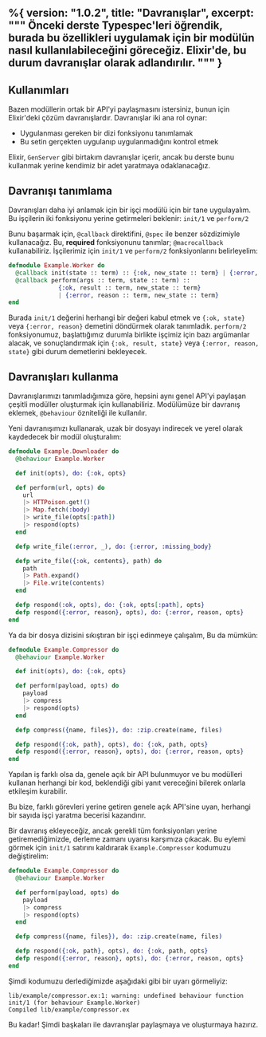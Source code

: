 %{
  version: "1.0.2",
  title: "Davranışlar",
  excerpt: """
  Önceki derste Typespec'leri öğrendik, burada bu özellikleri uygulamak için bir modülün nasıl kullanılabileceğini göreceğiz. Elixir'de, bu durum davranışlar olarak adlandırılır.
  """
}
---

## Kullanımları

Bazen modüllerin ortak bir API'yi paylaşmasını istersiniz, bunun için Elixir'deki çözüm davranışlardır. Davranışlar iki ana rol oynar:

+ Uygulanması gereken bir dizi fonksiyonu tanımlamak
+ Bu setin gerçekten uygulanıp uygulanmadığını kontrol etmek

Elixir, `GenServer` gibi birtakım davranışlar içerir, ancak bu derste bunu kullanmak yerine kendimiz bir adet yaratmaya odaklanacağız.

## Davranışı tanımlama

Davranışları daha iyi anlamak için bir işçi modülü için bir tane uygulayalım. Bu işçilerin iki fonksiyonu yerine getirmeleri beklenir: `init/1` ve `perform/2`

Bunu başarmak için, `@callback` direktifini, `@spec` ile benzer sözdizimiyle kullanacağız. Bu, __required__ fonksiyonunu tanımlar; `@macrocallback` kullanabiliriz. İşçilerimiz için `init/1` ve `perform/2` fonksiyonlarını belirleyelim:

```elixir
defmodule Example.Worker do
  @callback init(state :: term) :: {:ok, new_state :: term} | {:error, reason :: term}
  @callback perform(args :: term, state :: term) ::
              {:ok, result :: term, new_state :: term}
              | {:error, reason :: term, new_state :: term}
end
```

Burada `init/1` değerini herhangi bir değeri kabul etmek ve `{:ok, state}` veya `{:error, reason}` demetini döndürmek olarak tanımladık.  `perform/2` fonksiyonumuz, başlattığımız durumla birlikte işçimiz için bazı argümanlar alacak, ve sonuçlandırmak için `{:ok, result, state}` veya `{:error, reason, state}` gibi durum demetlerini bekleyecek.

## Davranışları kullanma

Davranışlarımızı tanımladığımıza göre, hepsini aynı genel API'yi paylaşan çeşitli modüller oluşturmak için kullanabiliriz. Modülümüze bir davranış eklemek, `@behaviour` özniteliği ile kullanılır.

Yeni davranışımızı kullanarak, uzak bir dosyayı indirecek ve yerel olarak kaydedecek bir modül oluşturalım:

```elixir
defmodule Example.Downloader do
  @behaviour Example.Worker

  def init(opts), do: {:ok, opts}

  def perform(url, opts) do
    url
    |> HTTPoison.get!()
    |> Map.fetch(:body)
    |> write_file(opts[:path])
    |> respond(opts)
  end

  defp write_file(:error, _), do: {:error, :missing_body}

  defp write_file({:ok, contents}, path) do
    path
    |> Path.expand()
    |> File.write(contents)
  end

  defp respond(:ok, opts), do: {:ok, opts[:path], opts}
  defp respond({:error, reason}, opts), do: {:error, reason, opts}
end
```

Ya da bir dosya dizisini sıkıştıran bir işçi edinmeye çalışalım, Bu da mümkün:

```elixir
defmodule Example.Compressor do
  @behaviour Example.Worker

  def init(opts), do: {:ok, opts}

  def perform(payload, opts) do
    payload
    |> compress
    |> respond(opts)
  end

  defp compress({name, files}), do: :zip.create(name, files)

  defp respond({:ok, path}, opts), do: {:ok, path, opts}
  defp respond({:error, reason}, opts), do: {:error, reason, opts}
end
```

Yapılan iş farklı olsa da, genele açık bir API bulunmuyor ve bu modülleri kullanan herhangi bir kod, beklendiği gibi yanıt vereceğini bilerek onlarla etkileşim kurabilir.

Bu bize, farklı görevleri yerine getiren genele açık API'sine uyan, herhangi bir sayıda işçi yaratma becerisi kazandırır.

Bir davranış ekleyeceğiz, ancak gerekli tüm fonksiyonları yerine getiremediğimizde, derleme zamanı uyarısı karşımıza çıkacak. Bu eylemi görmek için `init/1` satırını kaldırarak `Example.Compressor` kodumuzu değiştirelim:

```elixir
defmodule Example.Compressor do
  @behaviour Example.Worker

  def perform(payload, opts) do
    payload
    |> compress
    |> respond(opts)
  end

  defp compress({name, files}), do: :zip.create(name, files)

  defp respond({:ok, path}, opts), do: {:ok, path, opts}
  defp respond({:error, reason}, opts), do: {:error, reason, opts}
end
```

Şimdi kodumuzu derlediğimizde aşağıdaki gibi bir uyarı görmeliyiz:

```shell
lib/example/compressor.ex:1: warning: undefined behaviour function init/1 (for behaviour Example.Worker)
Compiled lib/example/compressor.ex
```

Bu kadar! Şimdi başkaları ile davranışlar paylaşmaya ve oluşturmaya hazırız.
